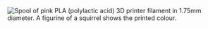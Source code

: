 ﻿![Spool of pink PLA (polylactic acid) 3D printer filament in 1.75mm diameter. A figurine of a squirrel shows the printed colour.](https://m.media-amazon.com/images/I/61x7uEM1xUL._AC_SL1000_.jpg)
